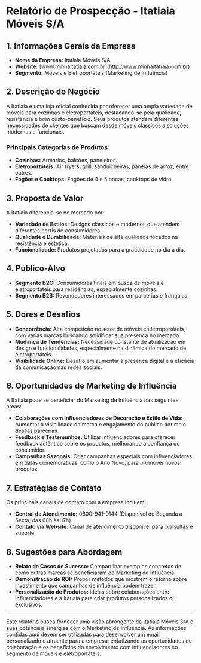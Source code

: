 # Relatório de Prospecção - Itatiaia Móveis S/A

## 1. Informações Gerais da Empresa
- **Nome da Empresa:** Itatiaia Móveis S/A
- **Website:** [www.minhaitatiaia.com.br](http://www.minhaitatiaia.com.br)
- **Segmento:** Móveis e Eletroportáteis (Marketing de Influência)

## 2. Descrição do Negócio
A Itatiaia é uma loja oficial conhecida por oferecer uma ampla variedade de móveis para cozinhas e eletroportáteis, destacando-se pela qualidade, resistência e bom custo-benefício. Seus produtos atendem diferentes necessidades de clientes que buscam desde móveis clássicos a soluções modernas e funcionais.

### Principais Categorias de Produtos
- **Cozinhas:** Armários, balcões, paneleiros.
- **Eletroportáteis:** Air fryers, grill, sanduicheiras, panelas de arroz, entre outros.
- **Fogões e Cooktops:** Fogões de 4 e 5 bocas, cooktops de vidro.

## 3. Proposta de Valor
A Itatiaia diferencia-se no mercado por:
- **Variedade de Estilos:** Designs clássicos e modernos que atendem diferentes perfis de consumidores.
- **Qualidade e Durabilidade:** Materiais de alta qualidade focados na resistência e estética.
- **Funcionalidade:** Produtos projetados para a praticidade no dia a dia.

## 4. Público-Alvo
- **Segmento B2C:** Consumidores finais em busca de móveis e eletroportáteis para residências, especialmente cozinhas.
- **Segmento B2B:** Revendedores interessados em parcerias e franquias.

## 5. Dores e Desafios
- **Concorrência:** Alta competição no setor de móveis e eletroportáteis, com várias marcas buscando solidificar sua presença no mercado.
- **Mudança de Tendências:** Necessidade constante de atualização em design e funcionalidades, especialmente na dinâmica do mercado de eletroportáteis.
- **Visibilidade Online:** Desafio em aumentar a presença digital e a eficácia da comunicação nas redes sociais.

## 6. Oportunidades de Marketing de Influência
A Itatiaia pode se beneficiar do Marketing de Influência nas seguintes áreas:
- **Colaborações com Influenciadores de Decoração e Estilo de Vida:** Aumentar a visibilidade da marca e engajamento do público por meio dessas parcerias.
- **Feedback e Testemunhos:** Utilizar influenciadores para oferecer feedback autêntico sobre os produtos, melhorando a confiança do consumidor.
- **Campanhas Sazonais:** Criar campanhas especiais com influenciadores em datas comemorativas, como o Ano Novo, para promover novos produtos.

## 7. Estratégias de Contato
Os principais canais de contato com a empresa incluem:
- **Central de Atendimento:** 0800-941-0144 (Disponível de Segunda a Sexta, das 08h às 17h).
- **Contato via Website:** Canal de atendimento disponível para consultas e suporte.

## 8. Sugestões para Abordagem
- **Relato de Casos de Sucesso:** Compartilhar exemplos concretos de como outras marcas se beneficiaram do Marketing de Influência.
- **Demonstração de ROI:** Propor métodos que mostrem o retorno sobre investimento que campanhas de influência podem trazer.
- **Personalização de Produtos:** Ideias sobre colaborações entre influenciadores e a Itatiaia para criar produtos personalizados ou exclusivos.

---

Este relatório busca fornecer uma visão abrangente da Itatiaia Móveis S/A e suas potenciais sinergias com o Marketing de Influência. As informações contidas aqui devem ser utilizadas para desenvolver um email personalizado e atraente para a empresa, enfatizando as oportunidades de colaboração e os benefícios do envolvimento com influenciadores no segmento de móveis e eletroportáteis.